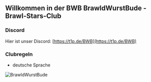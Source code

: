 ## Willkommen in der BWB BrawldWurstBude -  Brawl-Stars-Club

### Discord

Hier ist unser Discord: [https://t1p.de/BWB](https://t1p.de/BWB)

### Clubregeln
- deutsche Sprache 

![BrawldWurstBude](https://user-images.githubusercontent.com/104446689/166157256-b5e8ba82-2fee-4f1a-9218-c862f526f192.png)
